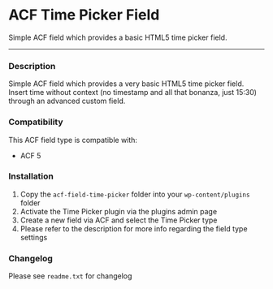 # ACF Time Picker Field

Simple ACF field which provides a basic HTML5 time picker field.

-----------------------

### Description

Simple ACF field which provides a very basic HTML5 time picker field. Insert time without context (no timestamp and all that bonanza, just 15:30) through an advanced custom field.

### Compatibility

This ACF field type is compatible with:
* ACF 5

### Installation

1. Copy the `acf-field-time-picker` folder into your `wp-content/plugins` folder
2. Activate the Time Picker plugin via the plugins admin page
3. Create a new field via ACF and select the Time Picker type
4. Please refer to the description for more info regarding the field type settings

### Changelog
Please see `readme.txt` for changelog
